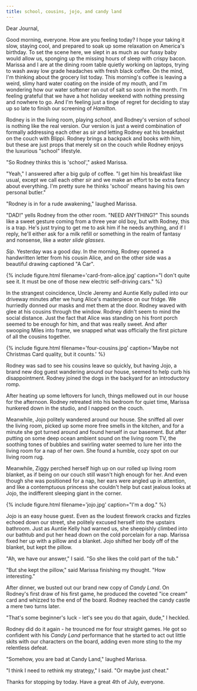 ```yaml
---
title: school, cousins, jojo, and candy land
---
```


Dear Journal,

Good morning, everyone.  How are you feeling today?  I hope your
taking it slow, staying cool, and prepared to soak up some relaxation
on America's birthday.  To set the scene here, we slept in as much as
our fussy baby would allow us, sponging up the missing hours of sleep
with crispy bacon.  Marissa and I are at the dining room table quietly
working on laptops, trying to wash away low grade headaches with fresh
black coffee.  On the mind, I'm thinking about the grocery list today.
This morning's coffee is leaving a weird, slimy hard water coating on
the inside of my mouth, and I'm wondering how our water softener ran
out of salt so soon in the month.  I'm feeling grateful that we have a
hot holiday weekend with nothing pressing and nowhere to go.  And I'm
feeling just a tinge of regret for deciding to stay up so late to
finish our screening of _Hamilton_.

Rodney is in the living room, playing _school_, and Rodney's version
of school is nothing like the real version.  Our version is just a
weird combination of formally addressing each other as _sir_ and
letting Rodney eat his breakfast on the couch with Blippi.  Rodney
brings a backpack and books with him, but these are just props that
merely sit on the couch while Rodney enjoys the luxurious "school"
lifestyle.

"So Rodney thinks this is 'school'," asked Marissa.

"Yeah," I answered after a big gulp of coffee.  "I get him his
breakfast like usual, except we call each other _sir_ and we make an
effort to be extra fancy about everything.  I'm pretty sure he thinks
'school' means having his own personal butler."

"Rodney is in for a rude awakening," laughed Marissa.

"DAD!" yells Rodney from the other room.  "NEED ANYTHING?"  This
sounds like a sweet gesture coming from a three year old boy, but with
Rodney, this is a trap.  He's just trying to get me to ask him if he
needs anything, and if I reply, he'll either ask for a milk refill or
something in the realm of fantasy and nonsense, like a _water slide
glasses_.

_Sip_.  Yesterday was a good day.  In the morning, Rodney opened a
handwritten letter from his cousin Alice, and on the other side was a
beautiful drawing captioned "A Car".

{% include figure.html filename='card-from-alice.jpg' caption="I don't
quite see it.  It must be one of those new electric self-driving
cars." %}

In the strangest coincidence, Uncle Jeremy and Auntie Kelly pulled
into our driveway minutes after we hung Alice's masterpiece on our
fridge.  We hurriedly donned our masks and met them at the door.
Rodney waved with glee at his cousins through the window.  Rodney
didn't seem to mind the social distance.  Just the fact that Alice was
standing on his front porch seemed to be enough for him, and that was
really sweet.  And after swooping Miles into frame, we snapped what
was officially the first picture of all the cousins together.

{% include figure.html
filename='four-cousins.jpg'
caption='Maybe not Christmas Card quality, but it counts.' %}

Rodney was sad to see his cousins leave so quickly, but having Jojo, a
brand new dog guest wandering around our house, seemed to help curb
his disappointment.  Rodney joined the dogs in the backyard for an
introductory romp.

After heating up some leftovers for lunch, things mellowed out in our
house for the afternoon.  Rodney retreated into his bedroom for quiet
time, Marissa hunkered down in the studio, and I napped on the couch.

Meanwhile, Jojo politely wandered around our house.  She sniffed all
over the living room, picked up some more free smells in the kitchen,
and for a minute she got turned around and found herself in our
basement.  But after putting on some deep ocean ambient sound on the
living room TV, the soothing tones of bubbles and swirling water
seemed to lure her into the living room for a nap of her own.  She
found a humble, cozy spot on our living room rug.

Meanwhile, Ziggy perched herself high up on our rolled up living room
blanket, as if being on our couch still wasn't high enough for her.
And even though she was positioned for a nap, her ears were angled up
in attention, and like a contemptuous princess she couldn't help but
cast jealous looks at Jojo, the indifferent sleeping giant in the
corner.

{% include figure.html
filename='jojo.jpg'
caption="I'm a dog." %}

Jojo is an easy house guest.  Even as the loudest firework cracks and
fizzles echoed down our street, she politely excused herself into the
upstairs bathroom.  Just as Auntie Kelly had warned us, she sheepishly
climbed into our bathtub and put her head down on the cold porcelain
for a nap.  Marissa fixed her up with a pillow and a blanket.  Jojo
shifted her body off of the blanket, but kept the pillow.

"Ah, we have our answer," I said.  "So she likes the cold part of the
tub."

"But she kept the pillow," said Marissa finishing my thought.  "How
interesting."

After dinner, we busted out our brand new copy of _Candy Land_.  On
Rodney's first draw of his first game, he produced the coveted "ice
cream" card and whizzed to the end of the board.  Rodney reached the
candy castle a mere two turns later.

"That's some beginner's luck - let's see you do that again, dude," I
heckled.

Rodney did do it again - he trounced me for four straight games.  He
got so confident with his _Candy Land_ performance that he started to
act out little skits with our characters on the board, adding even
more sting to the my relentless defeat.

"Somehow, you are bad at Candy Land," laughed Marissa.

"I think I need to rethink my strategy," I said.  "Or maybe just
cheat."

Thanks for stopping by today.  Have a great 4th of July, everyone.
